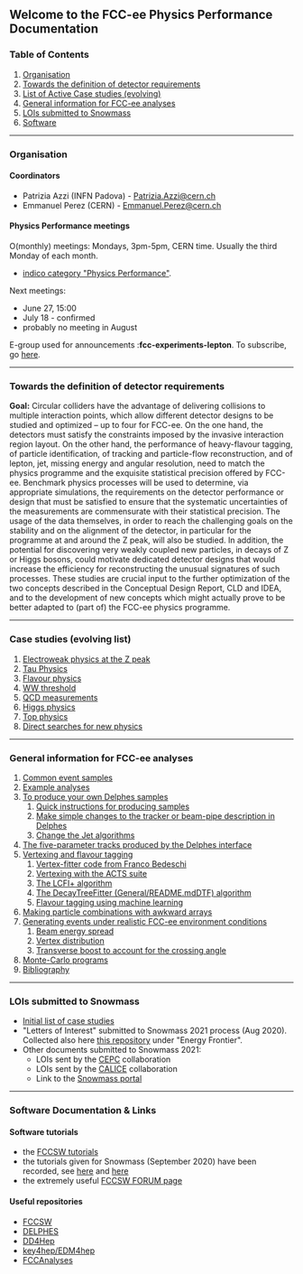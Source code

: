 
## Welcome to the FCC-ee Physics Performance Documentation

### Table of Contents
1. [Organisation](#organisation)
2. [Towards the definition of detector requirements](#towards-the-definition-of-detector-requirements)
3. [List of Active Case studies (evolving)](#case-studies-evolving-list)
4. [General information for FCC-ee analyses](#general-information-for-fcc-ee-analyses)
5. [LOIs submitted to Snowmass](#lois-submitted-to-snowmass)
5. [Software](#software)

-----

### Organisation

#### Coordinators
- Patrizia Azzi (INFN Padova) - Patrizia.Azzi@cern.ch
- Emmanuel Perez (CERN) - Emmanuel.Perez@cern.ch

#### Physics Performance meetings

O(monthly) meetings: Mondays, 3pm-5pm, CERN time. Usually the third Monday of each month. 
- [indico category "Physics Performance"](https://indico.cern.ch/category/12894/).

Next meetings:
- June 27, 15:00 
- July 18 - confirmed
- probably no meeting in August

E-group used for announcements :**fcc-experiments-lepton**. To subscribe, go [here](https://e-groups.cern.ch/e-groups/EgroupsSearchForm.do).


-----

### Towards the definition of detector requirements

**Goal:** Circular colliders have the advantage of delivering collisions to multiple interaction points, which allow different detector designs to be studied and optimized – up to four for FCC-ee. On the one hand, the detectors must satisfy the constraints imposed by the invasive interaction region layout. On the other hand, the performance of heavy-flavour tagging, of particle identification, of tracking and particle-flow reconstruction, and of lepton, jet, missing energy and angular resolution, need to match the physics programme and the exquisite statistical precision offered by FCC-ee. Benchmark physics processes will be used to determine, via appropriate simulations, the requirements on the detector performance or design that must be satisfied to ensure that the systematic uncertainties of the measurements are commensurate with their statistical precision. The usage of the data themselves, in order to reach the challenging goals on the stability and on the alignment of the detector, in particular for the programme at and around the Z peak, will also be studied. In addition, the potential for discovering very weakly coupled new particles, in decays of Z or Higgs bosons, could motivate dedicated detector designs that would increase the efficiency for reconstructing the unusual signatures of such processes. These studies are crucial input to the further optimization of the two concepts described in the Conceptual Design Report, CLD and IDEA, and to the development of new concepts which might actually prove to be better adapted to (part of) the FCC-ee physics programme.


---------

### Case studies (evolving list) 

1. [Electroweak physics at the Z peak](case-studies/lineshape)
2. [Tau Physics](case-studies/taus)
3. [Flavour physics](case-studies/flavour)
4. [WW threshold](case-studies/ww)
5. [QCD measurements](case-studies/QCD)
6. [Higgs physics](case-studies/higgs)
7. [Top physics](case-studies/top)
8. [Direct searches for new physics](case-studies/BSM)


----------

### General information for FCC-ee analyses


1. [Common event samples](General/README.md#common-event-samples)
2. [Example analyses](General/README.md#example-analyses)
3. [To produce your own Delphes samples](General/README.md#to-produce-your-own-delphes-samples)
    1. [Quick instructions for producing samples](General/README.md#quick-instructions-for-producing-samples)
    2. [Make simple changes to the tracker or beam-pipe description in Delphes](General/README.md#make-simple-changes-to-the-tracker-or-beam-pipe-description-in-delphes)
    1. [Change the Jet algorithms](General/README.md#change-the-jet-algorithm-in-the-delphes-interface)
4. [The five-parameter tracks produced by the Delphes interface](General/README.md#the-five-parameter-tracks-produced-by-the-delphes-interface)
5. [Vertexing and flavour tagging](General/README.md#vertexing-and-flavour-tagging)
    1. [Vertex-fitter code from Franco Bedeschi](General/README.md#vertex-fitter-code-from-franco-bedeschi)
    2. [Vertexing with the ACTS suite](General/README.md#vertexing-with-the-acts-suite)
    3. [The LCFI+ algorithm](General/README.md#the-lcfi+-algorithm)
    4. [The DecayTreeFitter (General/README.mdDTF) algorithm](General/README.md#the-decaytreefitter-(General/README.mddtf)-algorithm)
    5. [Flavour tagging using machine learning](General/README.md#flavour-tagging-using-machine-learning)
6. [Making particle combinations with awkward arrays](General/README.md#making-particle-combinations-with-awkward-arrays)
6. [Generating events under realistic FCC-ee environment conditions](General/README.md#generating-events-under-realistic-fcc-ee-environment-conditions)
    1. [Beam energy spread](General/README.md#beam-energy-spread)
    2. [Vertex distribution](General/README.md#vertex-distribution)
    3. [Transverse boost to account for the crossing angle](General/README.md#transverse-boost-to-account-for-the-crossing-angle)
7. [Monte-Carlo programs](General/README.md#monte-carlo-programs)
8. [Bibliography](General/README.md#bibliography)



----------

### LOIs submitted to Snowmass

- [Initial list of case studies](https://indico.cern.ch/event/951830/contributions/4000220/attachments/2095812/3522643/SNOWMASS21-EF0-NF0-RF0-TF0-IF0-CompF0-017.pdf)
- "Letters of Interest"  submitted to Snowmass 2021 process (Aug 2020). Collected also here [this repository](https://indico.cern.ch/event/951830/) under "Energy Frontier".
- Other documents submitted to Snowmass 2021:
    - LOIs sent by the [CEPC](https://indico.ihep.ac.cn/event/12410/) collaboration
    - LOIs sent by the [CALICE](https://agenda.linearcollider.org/event/8647/) collaboration
    - Link to the [Snowmass portal](https://snowmass21.org)

----------
 
### Software Documentation & Links

#### Software tutorials

- the [FCCSW tutorials](https://hep-fcc.github.io/fcc-tutorials/)
- the tutorials given for Snowmass (September 2020) have been recorded, see [here](https://indico.cern.ch/event/945608/timetable/#20200922.detailed) and [here](https://indico.cern.ch/event/949950/timetable/?layout=room#20200929.detailed)
- the extremely useful [FCCSW FORUM page](https://fccsw-forum.web.cern.ch/)


#### Useful repositories
- [FCCSW](https://github.com/HEP-FCC/FCCSW)
- [DELPHES]( https://github.com/delphes/delphes)
- [DD4Hep](https://github.com/AIDASoft/DD4hep)
- [key4hep/EDM4hep](https://github.com/key4hep/EDM4hep)
- [FCCAnalyses](https://github.com/HEP-FCC/FCCAnalyses)



